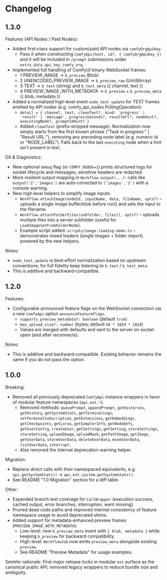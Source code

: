 # Changelog

## 1.3.0

Features (API Nodes / Paid Nodes):

* Added first‑class support for custom/paid API nodes via `comfyOrgApiKey`.
  * Pass it when constructing `ComfyApi(host, id?, { comfyOrgApiKey })` and it will be included in `/prompt` submissions under `extra_data.api_key_comfy_org`.
* Implemented full handling of ComfyUI binary WebSocket frames:
  * 1 PREVIEW_IMAGE → `b_preview` (Blob)
  * 2 UNENCODED_PREVIEW_IMAGE → `b_preview_raw` (Uint8Array)
  * 3 TEXT → `b_text` (string) and `b_text_meta` ({ channel, text })
  * 4 PREVIEW_IMAGE_WITH_METADATA → `b_preview` + `b_preview_meta` ({ blob, metadata })
* Added a normalized high‑level event `node_text_update` for TEXT frames emitted by API nodes (e.g. comfy_api_nodes PollingOperation):
  * `detail = { channel, text, cleanText?, kind: 'progress' | 'result' | 'message', progressSeconds?, resultUrl?, nodeHint?, executingNode?, promptIdHint? }`
  * Added `cleanText` (prefix‑stripped message). Normalization now simply starts from the first known phrase ("Task in progress:" | "Result URL:"), removing any preceding node label (e.g. numeric id or "NODE_LABEL"). Falls back to the last `executing` node when a hint isn't present in text.

DX & Diagnostics:

* New optional `debug` flag (or `COMFY_DEBUG=1`) prints structured logs for socket lifecycle and messages; sensitive headers are redacted.
* More resilient output mapping in `Workflow.output(...)`: calls like `output('2','images')` are auto‑corrected to `('images','2')` with a console warning.
* New high‑level helpers to simplify image inputs:
  * `Workflow.attachImage(nodeId, inputName, data, fileName, opts?)` – uploads a single image buffer/blob before run() and sets the input to the filename.
  * `Workflow.attachFolderFiles(subfolder, files[], opts?)` – uploads multiple files into a server subfolder (useful for `LoadImageSetFromFolderNode`).
  * Example script added: `scripts/image-loading-demo.ts` – demonstrates mixed loaders (single images + folder import) powered by the new helpers.

Notes:

* `node_text_update` is best‑effort normalization based on upstream conventions; for full fidelity keep listening to `b_text` / `b_text_meta`.
* This is additive and backward‑compatible.

## 1.2.0

Features:

* Configurable announced feature flags on the WebSocket connection via a new `ComfyApi` option `announceFeatureFlags`.
  * `supports_preview_metadata?: boolean` (default `true`)
  * `max_upload_size?: number` (bytes; default `50 * 1024 * 1024`)
  * Values are merged with defaults and sent to the server on socket open (and after reconnects).

Notes:

* This is additive and backward‑compatible. Existing behavior remains the same if you do not pass the option.

## 1.0.0

Breaking:

* Removed all previously deprecated `ComfyApi` instance wrappers in favor of modular feature namespaces (`api.ext.*`).
  * Removed methods: `queuePrompt`, `appendPrompt`, `getHistories`, `getHistory`, `getSystemStats`, `getTerminalLogs`, `setTerminalSubscription`, `getExtensions`, `getEmbeddings`, `getCheckpoints`, `getLoras`, `getSamplerInfo`, `getNodeDefs`, `getUserConfig`, `createUser`, `getSettings`, `getSetting`, `storeSettings`, `storeSetting`, `uploadImage`, `uploadMask`, `getPathImage`, `getImage`, `getUserData`, `storeUserData`, `deleteUserData`, `moveUserData`, `listUserData`, `interrupt`.
  * Also removed the internal deprecation warning helper.

Migration:

* Replace direct calls with their namespaced equivalents, e.g. `api.getSystemStats()` -> `api.ext.system.getSystemStats()`.
* See README "1.0 Migration" section for a diff table.

Other:

* Expanded branch test coverage for `CallWrapper` (execution success, cached output, error branches, interruption, went missing).
* Pruned dead code paths and improved internal consistency of feature namespace usage to avoid deprecated shims.
* Added support for metadata-enhanced preview frames (`PREVIEW_IMAGE_WITH_METADATA`):
  * Low-level: new `b_preview_meta` event with `{ blob, metadata }` while keeping `b_preview` for backward compatibility.
  * High-level: `WorkflowJob` now emits `preview_meta` alongside existing `preview`.
  * See README "Preview Metadata" for usage examples.

SemVer rationale: First major release locks in modular `ext` surface as the canonical public API; removed legacy wrappers to reduce bundle size and ambiguity.
